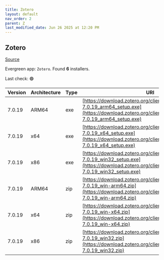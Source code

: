 ```yaml
---
title: Zotero
layout: default
nav_order: 2
parent: Z
last_modified_date: Jun 26 2025 at 12:20 PM
---
```


## Zotero

[Source](https://www.zotero.org/)

Evergreen app: `Zotero`. Found **6** installers.

Last check: 🟢

| Version | Architecture | Type | URI                                                                                                                                                                |
| ------- | ------------ | ---- | ------------------------------------------------------------------------------------------------------------------------------------------------------------------ |
| 7.0.19  | ARM64        | exe  | [https://download.zotero.org/client/release/7.0.19/Zotero-7.0.19_arm64_setup.exe](https://download.zotero.org/client/release/7.0.19/Zotero-7.0.19_arm64_setup.exe) |
| 7.0.19  | x64          | exe  | [https://download.zotero.org/client/release/7.0.19/Zotero-7.0.19_x64_setup.exe](https://download.zotero.org/client/release/7.0.19/Zotero-7.0.19_x64_setup.exe)     |
| 7.0.19  | x86          | exe  | [https://download.zotero.org/client/release/7.0.19/Zotero-7.0.19_win32_setup.exe](https://download.zotero.org/client/release/7.0.19/Zotero-7.0.19_win32_setup.exe) |
| 7.0.19  | ARM64        | zip  | [https://download.zotero.org/client/release/7.0.19/Zotero-7.0.19_win-arm64.zip](https://download.zotero.org/client/release/7.0.19/Zotero-7.0.19_win-arm64.zip)     |
| 7.0.19  | x64          | zip  | [https://download.zotero.org/client/release/7.0.19/Zotero-7.0.19_win-x64.zip](https://download.zotero.org/client/release/7.0.19/Zotero-7.0.19_win-x64.zip)         |
| 7.0.19  | x86          | zip  | [https://download.zotero.org/client/release/7.0.19/Zotero-7.0.19_win32.zip](https://download.zotero.org/client/release/7.0.19/Zotero-7.0.19_win32.zip)             |
